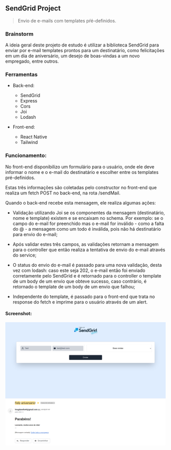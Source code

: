 ## SendGrid Project

> Envio de e-mails com templates pŕé-definidos.

### Brainstorm 

A ideia geral deste projeto de estudo é utilizar a biblioteca SendGrid para enviar por e-mail templates prontos para um destinatário, como felicitações em um dia de aniversário, um desejo de boas-vindas a um novo empregado, entre outros.

### Ferramentas

- Back-end:
  - SendGrid
  - Express
  - Cors
  - Joi
  - Lodash

- Front-end:
  - React Native
  - Tailwind

### Funcionamento:

No front-end disponibilizo um formulário para o usuário, onde ele deve informar o nome e o e-mail do destinatário e escolher entre os templates pré-definidos.

Estas três informações são coletadas pelo constructor no front-end que realiza um fetch POST no back-end, na rota /sendMail.

Quando o back-end recebe esta mensagem, ele realiza algumas ações:
      
- Validação utilizando Joi se os componentes da mensagem (destinatário, nome e template) existem e se encaixam no schema. Por exemplo: se o campo do e-mail for preenchido mas o e-mail for inválido - como a falta do @ - a mensagem como um todo é inválida, pois não há destinatário para envio do e-mail;

- Após validar estes três campos, as validações retornam a mensagem para o  controller que então realiza a tentativa de envio do e-mail através do service;

- O status do envio do e-mail é passado para uma nova validação, desta vez com lodash: caso este seja 202, o e-mail então foi enviado corretamente pelo SendGrid e é retornado para o controller o template de um body de um envio que obteve sucesso, caso contrário, é retornado o template de um body de um envio que falhou;

- Independente do template, é passado para o front-end que trata no response do fetch e imprime para o usuário através de um alert.


#### Screenshot:

![Front-end](./images/sendgrid-example.png)
![E-mail Example](./images/mail-example.png)
